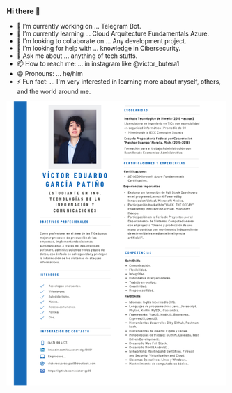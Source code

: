 ### Hi there 👋
<!--
**victor-gp99/victor-gp99** is a ✨ _special_ ✨ repository because its `README.md` (this file) appears on your GitHub profile.

-->
- 🔭 I’m currently working on ... Telegram Bot.
- 🌱 I’m currently learning ... Cloud Arquitecture Fundamentals Azure.
- 👯 I’m looking to collaborate on ... Any development project.
- 🤔 I’m looking for help with ... knowledge in Cibersecurity.
- 💬 Ask me about ... anything of tech stuffs. 
- 📫 How to reach me: ... in instagram like @victor_butera1
- 😄 Pronouns: ... he/him
- ⚡ Fun fact: ... I'm very interested in learning more about myself, others, and the world around me.


![alt text](https://github.com/victor-gp99/victor-gp99/blob/main/cv.png)

